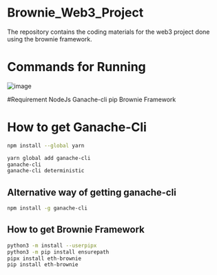 # Brownie_Web3_Project
The repository contains the coding materials for the web3 project done using the brownie framework.

# Commands for Running
![image](https://user-images.githubusercontent.com/68814937/217435228-54ccbb36-4761-434a-99cb-dffefb941329.png)

#Requirement
  NodeJs
  Ganache-cli
  pip
  Brownie Framework


# How to get Ganache-Cli
```bash
npm install --global yarn
```


```bash
yarn global add ganache-cli
ganache-cli
ganache-cli deterministic
```

## Alternative way of getting ganache-cli
```bash
npm install -g ganache-cli
```

## How to get Brownie Framework
```bash
python3 -m install --userpipx
python3 -m pip install ensurepath
pipx install eth-brownie
pip install eth-brownie
```
